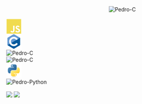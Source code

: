 <img align="right" alt="Pedro-C" height="230" width="230" src="https://www.svgrepo.com/show/421342/analysis-data-fabrication.svg">
<br>
<div style="display: flex align-itens="center" ><br>
  <div><img align="center" alt="Pedro-Js" height="40" width="40" src="https://raw.githubusercontent.com/devicons/devicon/master/icons/javascript/javascript-plain.svg"></div>
  <div><img align="center" alt="Pedro-C" height="40" width="40" src="https://raw.githubusercontent.com/devicons/devicon/master/icons/c/c-original.svg"></div>
  <div><img align="center" alt="Pedro-C" height="40" width="40" src="https://cdn.jsdelivr.net/gh/devicons/devicon/icons/laravel/laravel-plain-wordmark.svg"/></div>
  <div><img align="center" alt="Pedro-C" height="40" width="40" src="https://cdn.jsdelivr.net/gh/devicons/devicon/icons/php/php-original.svg" /></div>
  <div><img align="center" alt="Pedro-Python" height="40" width="40" src="https://raw.githubusercontent.com/devicons/devicon/master/icons/python/python-original.svg"></div>
  <div><img align="center" alt="Pedro-Python" height="40" width="40" src="https://cdn.jsdelivr.net/gh/devicons/devicon/icons/mysql/mysql-original-wordmark.svg" /></div>
</div>
<br>
<div>
<a href="https://www.linkedin.com/in/pedro-henrique-bianco-schneider-95a752219/" target="_blank"><img src="https://img.shields.io/badge/-LinkedIn-%230077B5?style=for-the-badge&logo=linkedin&logoColor=white" target="_blank"></a>
 <a href = "mailto:phbschneider2002@gmail.com"><img src="https://img.shields.io/badge/-Gmail-%23333?style=for-the-badge&logo=gmail&logoColor=white" target="_blank"></a>
</div>
